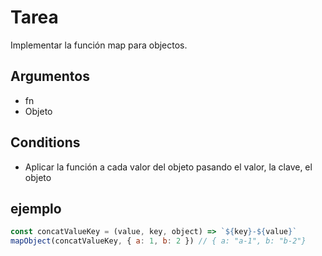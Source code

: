 # Tarea

Implementar la función map para objectos.

## Argumentos

* fn
* Objeto

## Conditions

* Aplicar la función a cada valor del objeto pasando el valor, la clave, el objeto

## ejemplo

```javascript
const concatValueKey = (value, key, object) => `${key}-${value}`
mapObject(concatValueKey, { a: 1, b: 2 }) // { a: "a-1", b: "b-2"}
```
